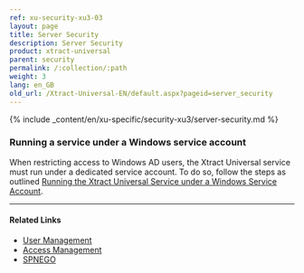 ```yaml
---
ref: xu-security-xu3-03
layout: page
title: Server Security
description: Server Security
product: xtract-universal
parent: security
permalink: /:collection/:path
weight: 3
lang: en_GB
old_url: /Xtract-Universal-EN/default.aspx?pageid=server_security
---
```


{% include _content/en/xu-specific/security-xu3/server-security.md %}

### Running a service under a Windows service account

When restricting access to Windows AD users, the Xtract Universal service must run under a dedicated service account. To do so, follow the steps as outlined [Running the Xtract Universal Service under a Windows Service Account](../advanced-techniques/service-account).

*********
#### Related Links
- [User Management](./user-management)
- [Access Management](./access-management)
- [SPNEGO](https://en.wikipedia.org/wiki/SPNEGO)
